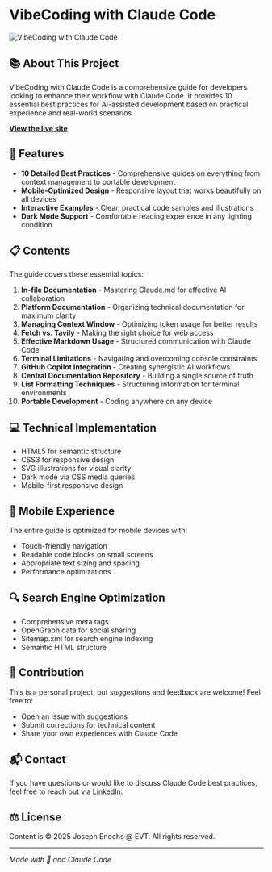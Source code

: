 # VibeCoding with Claude Code

![VibeCoding with Claude Code](https://raw.githubusercontent.com/jenochs/vibecoding/main/banner.png)

## 📚 About This Project

VibeCoding with Claude Code is a comprehensive guide for developers looking to enhance their workflow with Claude Code. It provides 10 essential best practices for AI-assisted development based on practical experience and real-world scenarios.

**[View the live site](https://jenochs.github.io/vibecoding/)**

## 🌟 Features

- **10 Detailed Best Practices** - Comprehensive guides on everything from context management to portable development
- **Mobile-Optimized Design** - Responsive layout that works beautifully on all devices
- **Interactive Examples** - Clear, practical code samples and illustrations
- **Dark Mode Support** - Comfortable reading experience in any lighting condition

## 📋 Contents

The guide covers these essential topics:

1. **In-file Documentation** - Mastering Claude.md for effective AI collaboration
2. **Platform Documentation** - Organizing technical documentation for maximum clarity
3. **Managing Context Window** - Optimizing token usage for better results
4. **Fetch vs. Tavily** - Making the right choice for web access
5. **Effective Markdown Usage** - Structured communication with Claude Code
6. **Terminal Limitations** - Navigating and overcoming console constraints
7. **GitHub Copilot Integration** - Creating synergistic AI workflows
8. **Central Documentation Repository** - Building a single source of truth
9. **List Formatting Techniques** - Structuring information for terminal environments
10. **Portable Development** - Coding anywhere on any device

## 💻 Technical Implementation

- HTML5 for semantic structure
- CSS3 for responsive design
- SVG illustrations for visual clarity
- Dark mode via CSS media queries
- Mobile-first responsive design

## 📱 Mobile Experience

The entire guide is optimized for mobile devices with:
- Touch-friendly navigation
- Readable code blocks on small screens
- Appropriate text sizing and spacing
- Performance optimizations

## 🔍 Search Engine Optimization

- Comprehensive meta tags
- OpenGraph data for social sharing
- Sitemap.xml for search engine indexing
- Semantic HTML structure

## 👥 Contribution

This is a personal project, but suggestions and feedback are welcome! Feel free to:
- Open an issue with suggestions
- Submit corrections for technical content
- Share your own experiences with Claude Code

## 📬 Contact

If you have questions or would like to discuss Claude Code best practices, feel free to reach out via [LinkedIn](https://www.linkedin.com/in/josephenochs).

## ⚖️ License

Content is © 2025 Joseph Enochs @ EVT. All rights reserved.

---

*Made with 💜 and Claude Code*